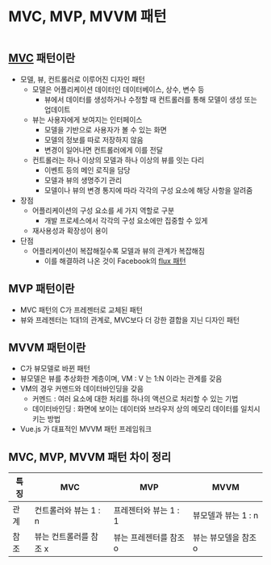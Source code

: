 # MVC, MVP, MVVM 패턴

```table-of-contents
```

##  [MVC](../../Spring/Spring%20MVC/MVC.md) 패턴이란
- 모델, 뷰, 컨트롤러로 이루어진 디자인 패턴
	- 모델은 어플리케이션 데이터인 데이터베이스, 상수, 변수 등
		- 뷰에서 데이터를 생성하거나 수정할 때 컨트롤러를 통해 모델이 생성 또는 업데이트
	- 뷰는 사용자에게 보여지는 인터페이스
		- 모델을 기반으로 사용자가 볼 수 있는 화면
		- 모델의 정보를 따로 저장하지 않음
		- 변경이 일어나면 컨트롤러에게 이를 전달
	- 컨트롤러는 하나 이상의 모델과 하나 이상의 뷰를 잇는 다리
		- 이벤트 등의 메인 로직을 담당
		- 모델과 뷰의 생명주기 관리
		- 모델이나 뷰의 변경 통지에 따라 각각의 구성 요소에 해당 사항을 알려줌
- 장점
	- 어플리케이션의 구성 요소를 세 가지 역할로 구분
		- 개발 프로세스에서 각각의 구성 요소에만 집중할 수 있게
	- 재사용성과 확장성이 용이
- 단점
	- 어플리케이션이 복잡해질수록 모델과 뷰의 관계가 복잡해짐
		- 이를 해결하려 나온 것이 Facebook의 [flux 패턴](flux%20패턴.md)


## MVP 패턴이란
- MVC 패턴의 C가 프레젠터로 교체된 패턴
- 뷰와 프레젠터는 1대1의 관계로, MVC보다 더 강한 결합을 지닌 디자인 패턴

## MVVM 패턴이란
- C가 뷰모델로 바뀐 패턴
- 뷰모델은 뷰를 추상화한 계층이며, VM : V 는 1:N 이라는 관계를 갖음
- VM의 경우 커멘드와 데이터바인딩을 갖음
	- 커멘드 : 여러 요소에 대한 처리를 하나의 액션으로 처리할 수 있는 기법
	- 데이터바인딩 : 화면에 보이는 데이터와 브라우저 상의 메모리 데이터를 일치시키는 방법
- Vue.js 가 대표적인 MVVM 패턴 프레임워크


## MVC, MVP, MVVM 패턴 차이 정리

| 특징 | MVC                   | MVP                   | MVVM                |
| ---- | --------------------- | --------------------- | ------------------- |
| 관계 | 컨트롤러와 뷰는 1 : n | 프레젠터와 뷰는 1 : 1 | 뷰모델과 뷰는 1 : n |
| 참조     | 뷰는 컨트롤러를 참조 x                      | 뷰는 프레젠터를 참조 o                      | 뷰는 뷰모델을 참조 o                    |

